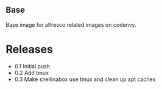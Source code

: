 Base
----

Base image for alfresco related images on codenvy.

Releases
========

* 0.1 Initial push
* 0.2 Add tmux
* 0.3 Make shellinabox use tmux and clean up apt caches
